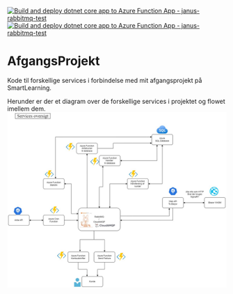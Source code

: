 [![Build and deploy dotnet core app to Azure Function App - janus-rabbitmq-test](https://github.com/jamtuba/AfgangsProjekt/actions/workflows/Timer_Function_ci_cd.yml/badge.svg)](https://github.com/jamtuba/AfgangsProjekt/actions/workflows/Timer_Function_ci_cd.yml)
[![Build and deploy dotnet core app to Azure Function App - janus-rabbitmq-test](https://github.com/jamtuba/AfgangsProjekt/actions/workflows/Timer_Function_ci_cd.yml/badge.svg?event=status)](https://github.com/jamtuba/AfgangsProjekt/actions/workflows/Timer_Function_ci_cd.yml)
# AfgangsProjekt
Kode til forskellige services i forbindelse med mit afgangsprojekt på SmartLearning.

Herunder er der et diagram over de forskellige services i projektet og flowet imellem dem.
![Alt text](Diagrams/AP_System_Diagram_020423.jpg "Title")
